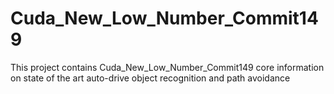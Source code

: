 # Cuda_New_Low_Number_Commit149
This project contains Cuda_New_Low_Number_Commit149 core information on state of the art auto-drive object recognition and path avoidance
